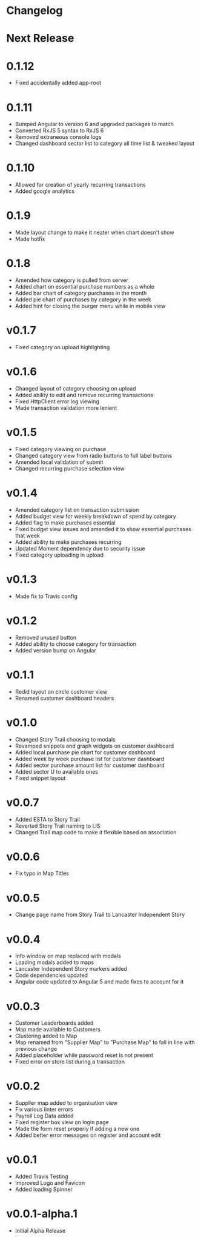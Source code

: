 # Changelog

# Next Release

# 0.1.12

* Fixed accidentally added app-root

# 0.1.11

* Bumped Angular to version 6 and upgraded packages to match
* Converted RxJS 5 syntax to RxJS 6
* Removed extraneous console logs
* Changed dashboard sector list to category all time list & tweaked layout

# 0.1.10

* Allowed for creation of yearly recurring transactions
* Added google analytics

# 0.1.9

* Made layout change to make it neater when chart doesn't show
* Made hotfix

# 0.1.8

* Amended how category is pulled from server
* Added chart on essential purchase numbers as a whole
* Added bar chart of category purchases in the month
* Added pie chart of purchases by category in the week
* Added hint for closing the burger menu while in mobile view

# v0.1.7

* Fixed category on upload highlighting

# v0.1.6

* Changed layout of category choosing on upload
* Added ability to edit and remove recurring transactions
* Fixed HttpClient error log viewing
* Made transaction validation more lenient

# v0.1.5

* Fixed category viewing on purchase
* Changed category view from radio buttons to full label buttons
* Amended local validation of submit
* Changed recurring purchase selection view

# v0.1.4

* Amended category list on transaction submission
* Added budget view for weekly breakdown of spend by category
* Added flag to make purchases essential
* Fixed budget view issues and amended it to show essential purchases that week
* Added ability to make purchases recurring
* Updated Moment dependency due to security issue
* Fixed category uploading in upload

# v0.1.3

* Made fix to Travis config

# v0.1.2

* Removed unused button
* Added ability to choose category for transaction
* Added version bump on Angular

# v0.1.1

* Redid layout on circle customer view
* Renamed customer dashboard headers

# v0.1.0

* Changed Story Trail choosing to modals
* Revamped snippets and graph widgets on customer dashboard
* Added local purchase pie chart for customer dashboard
* Added week by week purchase list for customer dashboard
* Added sector purchase amount list for customer dashboard
* Added sector U to available ones
* Fixed snippet layout

# v0.0.7

* Added ESTA to Story Trail
* Reverted Story Trail naming to LIS
* Changed Trail map code to make it flexible based on association

# v0.0.6

* Fix typo in Map Titles

# v0.0.5

* Change page name from Story Trail to Lancaster Independent Story

# v0.0.4

* Info window on map replaced with modals
* Loading modals added to maps
* Lancaster Independent Story markers added
* Code dependencies updated
* Angular code updated to Angular 5 and made fixes to account for it

# v0.0.3

* Customer Leaderboards added
* Map made available to Customers
* Clustering added to Map
* Map renamed from "Supplier Map" to "Purchase Map" to fall in line with
previous change
* Added placeholder while password reset is not present
* Fixed error on store list during a transaction


# v0.0.2

* Supplier map added to organisation view
* Fix various linter errors
* Payroll Log Data added
* Fixed register box view on login page
* Made the form reset properly if adding a new one
* Added better error messages on register and account edit

# v0.0.1

* Added Travis Testing
* Improved Logo and Favicon
* Added loading Spinner

# v0.0.1-alpha.1

* Initial Alpha Release
